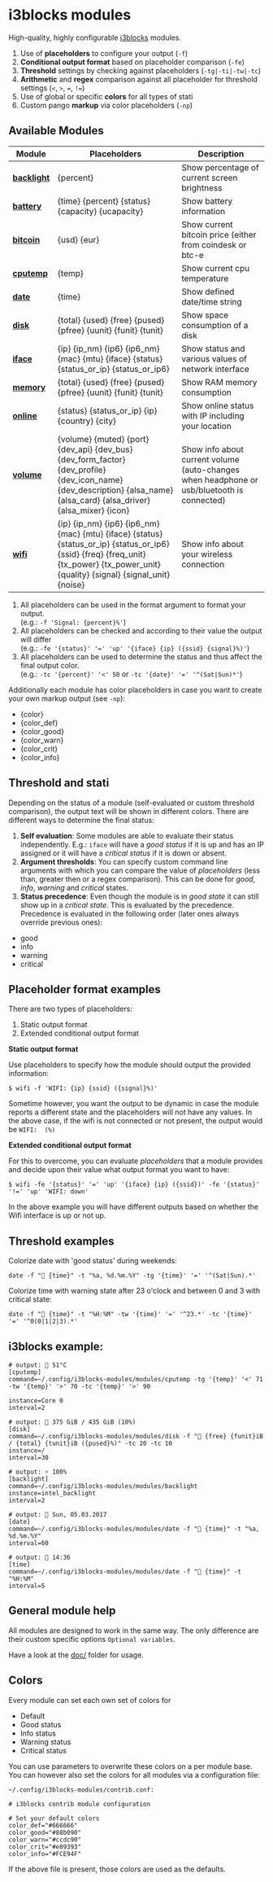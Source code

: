 # i3blocks modules

High-quality, highly configurable [i3blocks](https://github.com/vivien/i3blocks/) modules.

1. Use of **placeholders** to configure your output (`-f`)
2. **Conditional output format** based on placeholder comparison (`-fe`)
3. **Threshold** settings by checking against placeholders (`-tg|-ti|-tw|-tc`)
4. **Arithmetic** and **regex** comparison against all placeholder for threshold settings (`<`, `>`, `=`, `!=`)
5. Use of global or specific **colors** for all types of stati
6. Custom pango **markup** via color placeholders (`-np`)


## Available Modules

| Module | Placeholders | Description |
|--------|--------------|-------------|
| **[backlight](modules/backlight)** | {percent} | Show percentage of current screen brightness |
| **[battery](modules/battery)** | {time} {percent} {status} {capacity} {ucapacity} | Show battery information |
| **[bitcoin](modules/bitcoin)** | {usd} {eur} | Show current bitcoin price (either from coindesk or btc-e |
| **[cputemp](modules/cputemp)** | {temp} | Show current cpu temperature |
| **[date](modules/date)** | {time} | Show defined date/time string |
| **[disk](modules/disk)** | {total} {used} {free} {pused} {pfree} {uunit} {funit} {tunit} | Show space consumption of a disk |
| **[iface](modules/iface)** | {ip} {ip_nm} {ip6} {ip6_nm} {mac} {mtu} {iface} {status} {status_or_ip} {status_or_ip6} | Show status and various values of network interface |
| **[memory](modules/memory)** | {total} {used} {free} {pused} {pfree} {uunit} {funit} {tunit} | Show RAM memory consumption |
| **[online](modules/online)** | {status} {status_or_ip} {ip} {country} {city} | Show online status with IP including your location |
| **[volume](modules/volume)** | {volume} {muted} {port} {dev_api} {dev_bus} {dev_form_factor} {dev_profile} {dev_icon_name} {dev_description} {alsa_name} {alsa_card} {alsa_driver} {alsa_mixer} {icon} | Show info about current volume (auto-changes when headphone or usb/bluetooth is connected) |
| **[wifi](modules/wifi)** | {ip} {ip_nm} {ip6} {ip6_nm} {mac} {mtu} {iface} {status} {status_or_ip} {status_or_ip6} {ssid} {freq} {freq_unit} {tx_power} {tx_power_unit} {quality} {signal} {signal_unit} {noise} | Show info about your wireless connection |

1. All placeholders can be used in the format argument to format your output.<br/> (e.g.: `-f 'Signal: {percent}%'`)
2. All placeholders can be checked and according to their value the output will differ<br/>(e.g.: `-fe '{status}' '=' 'up' '{iface} {ip} ({ssid} {signal}%)'`)
3. All placeholders can be used to determine the status and thus affect the final output color.<br/>(e.g.: `-tc '{percent}' '<' 50` or `-tc '{date}' '=' '^(Sat|Sun)*'`)


Additionally each module has color placeholders in case you want to create your own markup output (see `-np`):
* {color}
* {color_def}
* {color_good}
* {color_warn}
* {color_crit}
* {color_info}



## Threshold and stati

Depending on the status of a module (self-evaluated or custom threshold comparison), the output text will be shown in different colors. There are different ways to determine the final status:

1. **Self evaluation**: Some modules are able to evaluate their status independently. E.g.: `iface` will have a *good status* if it is up and has an IP assigned or it will have a *critical status* if it is down or absent.
2. **Argument thresholds**: You can specify custom command line arguments with which you can compare the value of *placeholders* (less than, greater then or a regex comparison). This can be done for *good*, *info*, *warning* and *critical* states.
3. **Status precedence**: Even though the module is in *good state* it can still show up in a *critical state*. This is evaluated by the precedence. Precedence is evaluated in the following order (later ones always override previous ones):
  - good
  - info
  - warning
  - critical

## Placeholder format examples

There are two types of placeholders:

1. Static output format
2. Extended conditional output format

**Static output format**

Use placeholders to specify how the module should output the provided information:

```
$ wifi -f 'WIFI: {ip} {ssid} ({signal}%)'
```

Sometime however, you want the output to be dynamic in case the module reports a different state and the placeholders will not have any values. In the above case, if the wifi is not connected or not present, the output would be `WIFI:  (%)`

**Extended conditional output format**

For this to overcome, you can evaluate *placeholders* that a module provides and decide upon their value what output format you want to have:

```
$ wifi -fe '{status}' '=' 'up' '{iface} {ip} ({ssid})' -fe '{status}' '!=' 'up' 'WIFI: down'
```
In the above example you will have different outputs based on whether the Wifi interface is up or not up.


## Threshold examples

Colorize date with 'good status' during weekends:
```
date -f " {time}" -t "%a, %d.%m.%Y" -tg '{time}' '=' '^(Sat|Sun).*'
```
Colorize time with warning state after 23 o'clock and between 0 and 3 with critical state:
```
date -f " {time}" -t "%H:%M" -tw '{time}' '=' '^23.*' -tc '{time}' '=' '^0(0|1|2|3).*'
```


## i3blocks example:

```
# output:  51°C
[cputemp]
command=~/.config/i3blocks-modules/modules/cputemp -tg '{temp}' '<' 71 -tw '{temp}' '>' 70 -tc '{temp}' '>' 90

instance=Core 0
interval=2

# output:  375 GiB / 435 GiB (10%)
[disk]
command=~/.config/i3blocks-modules/modules/disk -f " {free} {funit}iB / {total} {tunit}iB ({pused}%)" -tc 20 -tc 10
instance=/
interval=30

# output: ☼ 100%
[backlight]
command=~/.config/i3blocks-modules/modules/backlight
instance=intel_backlight
interval=2

# output:  Sun, 05.03.2017
[date]
command=~/.config/i3blocks-modules/modules/date -f " {time}" -t "%a, %d.%m.%Y"
interval=60

# output:  14:36
[time]
command=~/.config/i3blocks-modules/modules/date -f " {time}" -t "%H:%M"
interval=5
```


## General module help

All modules are designed to work in the same way. The only difference are their custom specific options `Optional variables`.

Have a look at the [doc/](doc/) folder for usage.

## Colors

Every module can set each own set of colors for

* Default
* Good status
* Info status
* Warning status
* Critical status

You can use parameters to overwrite these colors on a per module base. You can however also set the colors for all modules via a configuration file:

`~/.config/i3blocks-modules/contrib.conf:`

```
# i3blocks contrib module configuration

# Set your default colors
color_def="#666666"
color_good="#88b090"
color_warn="#ccdc90"
color_crit="#e89393"
color_info="#FCE94F"
```

If the above file is present, those colors are used as the defaults.
